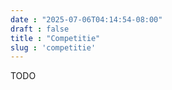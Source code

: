 ```yaml
---
date : "2025-07-06T04:14:54-08:00"
draft : false
title : "Competitie"
slug : 'competitie'
---
```

TODO




